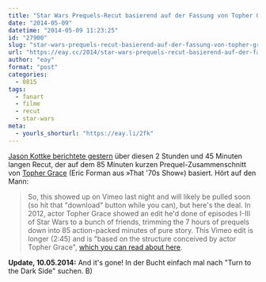 ```yaml
---
title: "Star Wars Prequels-Recut basierend auf der Fassung von Topher Grace"
date: "2014-05-09"
datetime: "2014-05-09 11:23:25"
id: "27900"
slug: "star-wars-prequels-recut-basierend-auf-der-fassung-von-topher-grace"
url: "https://eay.cc/2014/star-wars-prequels-recut-basierend-auf-der-fassung-von-topher-grace/"
author: "eay"
format: "post"
categories:
  - 0815
tags:
  - fanart
  - filme
  - recut
  - star-wars
meta:
  - yourls_shorturl: "https://eay.li/2fk"
---
```


[Jason Kottke berichtete gestern](http://kottke.org/14/05/star-wars-prequels-recut) über diesen 2 Stunden und 45 Minuten langen Recut, der auf dem 85 Minuten kurzen Prequel-Zusammenschnitt von [Topher Grace](http://www.imdb.com/name/nm0333410/) (Eric Forman aus »That '70s Show«) basiert. Hört auf den Mann:

> So, this showed up on Vimeo last night and will likely be pulled soon (so hit that "download" button while you can), but here's the deal. In 2012, actor Topher Grace showed an edit he'd done of episodes I-III of Star Wars to a bunch of friends, trimming the 7 hours of prequels down into 85 action-packed minutes of pure story. This Vimeo edit is longer (2:45) and is "based on the structure conceived by actor Topher Grace", [which you can read about here](http://www.slashfilm.com/topher-grace-edited-star-wars-prequels-85minute-movie/).

**Update, 10.05.2014:** And it's gone! In der Bucht einfach mal nach "Turn to the Dark Side" suchen. B)
